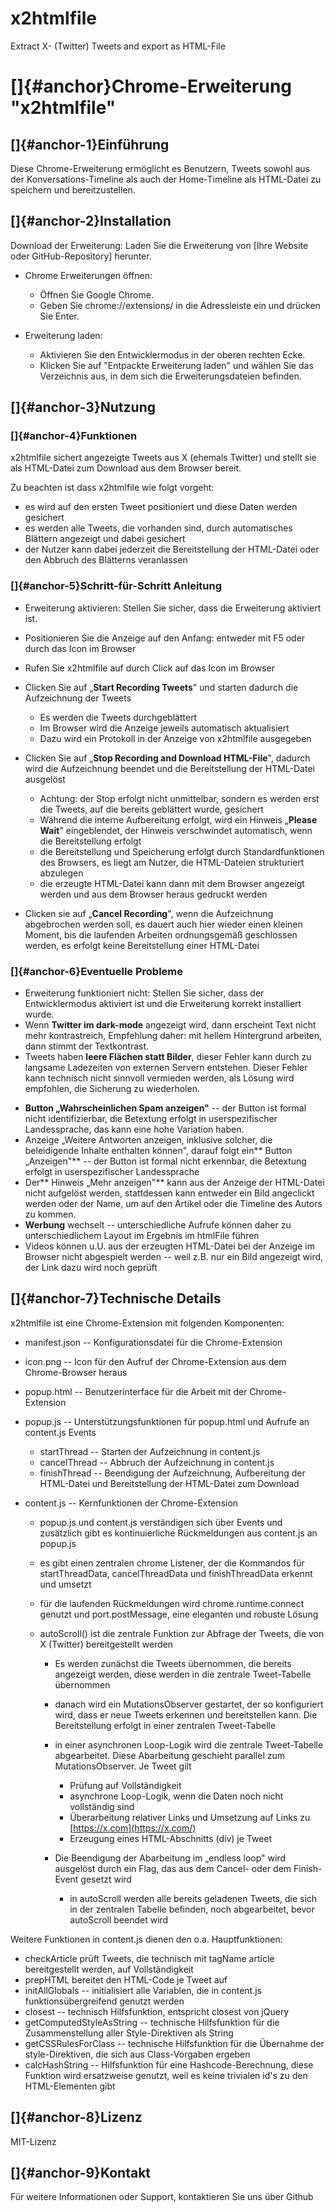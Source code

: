 # x2htmlfile
Extract X- (Twitter) Tweets and export as HTML-File

# []{#anchor}Chrome-Erweiterung \"x2htmlfile\"

## []{#anchor-1}Einführung

Diese Chrome-Erweiterung ermöglicht es Benutzern, Tweets sowohl aus der
Konversations-Timeline als auch der Home-Timeline als HTML-Datei zu
speichern und bereitzustellen.

## []{#anchor-2}Installation

Download der Erweiterung: Laden Sie die Erweiterung von \[Ihre Website
oder GitHub-Repository\] herunter.

-   Chrome Erweiterungen öffnen:

    -   Öffnen Sie Google Chrome.
    -   Geben Sie chrome://extensions/ in die Adressleiste ein und
        drücken Sie Enter.

-   Erweiterung laden:

    -   Aktivieren Sie den Entwicklermodus in der oberen rechten Ecke.
    -   Klicken Sie auf \"Entpackte Erweiterung laden\" und wählen Sie
        das Verzeichnis aus, in dem sich die Erweiterungsdateien
        befinden.

## []{#anchor-3}Nutzung

### []{#anchor-4}Funktionen

x2htmlfile sichert angezeigte Tweets aus X (ehemals Twitter) und stellt
sie als HTML-Datei zum Download aus dem Browser bereit.

Zu beachten ist dass x2htmlfile wie folgt vorgeht:

-   es wird auf den ersten Tweet positioniert und diese Daten werden
    gesichert
-   es werden alle Tweets, die vorhanden sind, durch automatisches
    Blättern angezeigt und dabei gesichert
-   der Nutzer kann dabei jederzeit die Bereitstellung der HTML-Datei
    oder den Abbruch des Blätterns veranlassen

### []{#anchor-5}Schritt-für-Schritt Anleitung

-   Erweiterung aktivieren: Stellen Sie sicher, dass die Erweiterung
    aktiviert ist.

-   Positionieren Sie die Anzeige auf den Anfang: entweder mit F5 oder
    durch das Icon im Browser

-   Rufen Sie x2htmlfile auf durch Click auf das Icon im Browser

-   Clicken Sie auf „**Start Recording Tweets**" und starten dadurch die
    Aufzeichnung der Tweets

    -   Es werden die Tweets durchgeblättert
    -   Im Browser wird die Anzeige jeweils automatisch aktualisiert
    -   Dazu wird ein Protokoll in der Anzeige von x2htmlfile ausgegeben

-   Clicken Sie auf „**Stop Recording and Download HTML-File**", dadurch
    wird die Aufzeichnung beendet und die Bereitstellung der HTML-Datei
    ausgelöst

    -   Achtung: der Stop erfolgt nicht unmittelbar, sondern es werden
        erst die Tweets, auf die bereits geblättert wurde, gesichert
    -   Während die interne Aufbereitung erfolgt, wird ein Hinweis
        „**Please Wait**" eingeblendet, der Hinweis verschwindet
        automatisch, wenn die Bereitstellung erfolgt
    -   die Bereitstellung und Speicherung erfolgt durch
        Standardfunktionen des Browsers, es liegt am Nutzer, die
        HTML-Dateien strukturiert abzulegen
    -   die erzeugte HTML-Datei kann dann mit dem Browser angezeigt
        werden und aus dem Browser heraus gedruckt werden

-   Clicken sie auf „**Cancel Recording**", wenn die Aufzeichnung
    abgebrochen werden soll, es dauert auch hier wieder einen kleinen
    Moment, bis die laufenden Arbeiten ordnungsgemäß geschlossen werden,
    es erfolgt keine Bereitstellung einer HTML-Datei

### []{#anchor-6}Eventuelle Probleme

-   Erweiterung funktioniert nicht: Stellen Sie sicher, dass der
    Entwicklermodus aktiviert ist und die Erweiterung korrekt
    installiert wurde.
-   Wenn **Twitter im dark-mode** angezeigt wird, dann erscheint Text
    nicht mehr kontrastreich, Empfehlung daher: mit hellem Hintergrund
    arbeiten, dann stimmt der Textkontrast.
-   Tweets haben **leere Flächen statt Bilder**, dieser Fehler kann
    durch zu langsame Ladezeiten von externen Servern entstehen. Dieser
    Fehler kann technisch nicht sinnvoll vermieden werden, als Lösung
    wird empfohlen, die Sicherung zu wiederholen.

<!-- -->

-   **Button „Wahrscheinlichen Spam anzeigen"** -- der Button ist formal
    nicht identifizierbar, die Betextung erfolgt in userspezifischer
    Landessprache, das kann eine hohe Variation haben.
-   Anzeige „Weitere Antworten anzeigen, inklusive solcher, die
    beleidigende Inhalte enthalten können", darauf folgt ein** Button
    „Anzeigen"** -- der Button ist formal nicht erkennbar, die Betextung
    erfolgt in userspezifischer Landessprache
-   Der** Hinweis „Mehr anzeigen"** kann aus der Anzeige der HTML-Datei
    nicht aufgelöst werden, stattdessen kann entweder ein Bild
    angeclickt werden oder der Name, um auf den Artikel oder die
    Timeline des Autors zu kommen.
-   **Werbung** wechselt -- unterschiedliche Aufrufe können daher zu
    unterschiedlichem Layout im Ergebnis im htmlFile führen
-   Videos können u.U. aus der erzeugten HTML-Datei bei der Anzeige im
    Browser nicht abgespielt werden -- weil z.B. nur ein Bild angezeigt
    wird, der Link dazu wird noch geprüft

## []{#anchor-7}Technische Details

x2htmlfile ist eine Chrome-Extension mit folgenden Komponenten:

-   manifest.json -- Konfigurationsdatei für die Chrome-Extension

-   icon.png -- Icon für den Aufruf der Chrome-Extension aus dem
    Chrome-Browser heraus

-   popup.html -- Benutzerinterface für die Arbeit mit der
    Chrome-Extension

-   popup.js -- Unterstützungsfunktionen für popup.html und Aufrufe an
    content.js Events

    -   startThread -- Starten der Aufzeichnung in content.js
    -   cancelThread -- Abbruch der Aufzeichnung in content.js
    -   finishThread -- Beendigung der Aufzeichnung, Aufbereitung der
        HTML-Datei und Bereitstellung der HTML-Datei zum Download

-   content.js -- Kernfunktionen der Chrome-Extension

    -   popup.js und content.js verständigen sich über Events und
        zusätzlich gibt es kontinuierliche Rückmeldungen aus content.js
        an popup.js

    -   es gibt einen zentralen chrome Listener, der die Kommandos für
        startThreadData, cancelThreadData und finishThreadData erkennt
        und umsetzt

    -   für die laufenden Rückmeldungen wird chrome.runtime.connect
        genutzt und port.postMessage, eine eleganten und robuste Lösung

    -   autoScroll() ist die zentrale Funktion zur Abfrage der Tweets,
        die von X (Twitter) bereitgestellt werden

        -   Es werden zunächst die Tweets übernommen, die bereits
            angezeigt werden, diese werden in die zentrale Tweet-Tabelle
            übernommen

        -   danach wird ein MutationsObserver gestartet, der so
            konfiguriert wird, dass er neue Tweets erkennen und
            bereitstellen kann. Die Bereitstellung erfolgt in einer
            zentralen Tweet-Tabelle

        -   in einer asynchronen Loop-Logik wird die zentrale
            Tweet-Tabelle abgearbeitet. Diese Abarbeitung geschieht
            parallel zum MutationsObserver. Je Tweet gilt

            -   Prüfung auf Vollständigkeit
            -   asynchrone Loop-Logik, wenn die Daten noch nicht
                vollständig sind
            -   Überarbeitung relativer Links und Umsetzung auf Links zu
                [https://x.com](https://x.com/)
            -   Erzeugung eines HTML-Abschnitts (div) je Tweet

        -   Die Beendigung der Abarbeitung im „endless loop" wird
            ausgelöst durch ein Flag, das aus dem Cancel- oder dem
            Finish-Event gesetzt wird

            -   in autoScroll werden alle bereits geladenen Tweets, die
                sich in der zentralen Tabelle befinden, noch
                abgearbeitet, bevor autoScroll beendet wird

Weitere Funktionen in content.js dienen den o.a. Hauptfunktionen:

-   checkArticle prüft Tweets, die technisch mit tagName article
    bereitgestellt werden, auf Vollständigkeit
-   prepHTML bereitet den HTML-Code je Tweet auf
-   initAllGlobals -- initialisiert alle Variablen, die in content.js
    funktionsübergreifend genutzt werden
-   closest -- technisch Hilfsfunktion, entspricht closest von jQuery
-   getComputedStyleAsString -- technische Hilfsfunktion für die
    Zusammenstellung aller Style-Direktiven als String
-   getCSSRulesForClass -- technische Hilfsfunktion für die Übernahme
    der style-Direktiven, die sich aus Class-Vorgaben ergeben
-   calcHashString -- Hilfsfunktion für eine Hashcode-Berechnung, diese
    Funktion wird ersatzweise genutzt, weil es keine trivialen id's zu
    den HTML-Elementen gibt

## []{#anchor-8}Lizenz

MIT-Lizenz

## []{#anchor-9}Kontakt

Für weitere Informationen oder Support, kontaktieren Sie uns über Github

